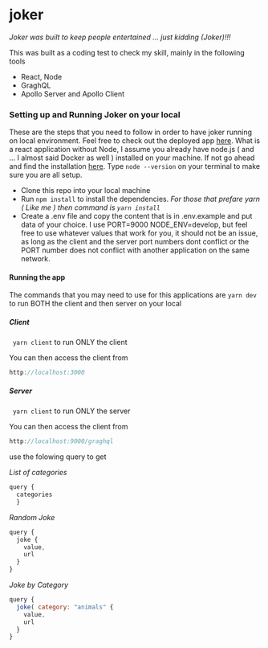 # joker

*Joker was built to keep people entertained ... just kidding (Joker)!!!*

This was built as a coding test to check my skill, mainly in the following tools
* React, Node
* GraghQL
* Apollo Server and Apollo Client

### Setting up and Running Joker on your local
 These are the steps that you need to follow in order to have joker running on local environment. Feel free to check out the deployed app [here](https://bon-joker.herokuapp.com/). What is a react application without Node, I assume you already have node.js ( and ... I almost said Docker as well ) installed on your machine. If not go ahead and find the installation [here](https://nodejs.org/en/download/). Type ``` node --version ``` on your terminal to make sure you are all setup.
 
 * Clone this repo into your local machine
 * Run ``` npm install ``` to install the dependencies. *For those that prefare yarn ( Like me ) then command is ``` yarn install ```*
 * Create a .env file and copy the content that is in .env.example and put data of your choice. I use PORT=9000 NODE_ENV=develop, but feel free to use whatever values that work for you, it should not be an issue, as long as the client and the server port numbers dont conflict or the PORT number does not conflict with another application on the same network.



#### Running the app
The commands that you may need to use for this applications are ``` yarn dev ``` to run BOTH the client and then server on your local
##### Client
``` yarn client``` to run ONLY the client

You can then access the client from 
```javascript
http://localhost:3000
```

##### Server
``` yarn client``` to run ONLY the server

You can then access the client from 
```javascript
http://localhost:9000/graghql
```
use the folowing query to get

*List of categories*
```javascript
query {
  categories
  }
```
*Random Joke*
```javascript
query {
  joke {
    value,
    url
  }
}
```

*Joke by Category*
```javascript
query {
  joke( category: "animals" {
    value,
    url
  }
}
```
